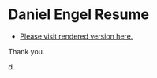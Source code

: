 Daniel Engel Resume
=============

* [Please visit rendered version here.](http://dl.dropbox.com/u/67796/resume/daniel-engel-resume.html)

Thank you.

d.

